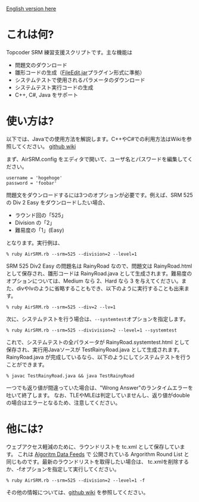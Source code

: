 [English version here](https://github.com/kawakami-o3/AirSRM/wiki/English) 

# これは何?
Topcoder SRM 練習支援スクリプトです。主な機能は

* 問題文のダウンロード
* 雛形コードの生成（[FileEdit.jar](http://community.topcoder.com/contest/classes/FileEdit/FileEdit.htm)プラグイン形式に準拠）
* システムテストで使用されるパラメータのダウンロード
* システムテスト実行コードの生成
* C++, C#, Java をサポート


# 使い方は?

以下では、Javaでの使用方法を解説します。C++やC#での利用方法はWikiを参照してください。
[github wiki](https://github.com/kawakami-o3/AirSRM/wiki) 

まず、AirSRM.config をエディタで開いて、ユーザ名とパスワードを編集してください。

	username = 'hogehoge'
	password = 'foobar'

問題文をダウンロードするには3つのオプションが必要です。例えば、SRM 525 の Div 2 Easy をダウンロードしたい場合、

* ラウンド回の「525」
* Division の「2」
* 難易度の「1」(Easy)

 となります。実行例は、

	% ruby AirSRM.rb --srm=525 --division=2 --level=1

SRM 525 Div2 Easy の問題名は RainyRoad なので、問題文は RainyRoad.html として保存され、雛形コードは RainyRoad.java として生成されます。難易度のオプションについては、Medium なら 2、Hard なら 3 を与えてください。また、divやlvのように省略することもでき、以下のように実行することも出来ます。

	% ruby AirSRM.rb --srm=525 --div=2 --lv=1
	
次に、システムテストを行う場合は、`--systemtest`オプションを指定します。

	% ruby AirSRM.rb --srm=525 --divivision=2 --level=1 --systemtest
	
これで、システムテストの全パラメータが RainyRoad.systemtest.html として保存され、実行用Javaソースが TestRainyRoad.java として生成されます。RainyRoad.java が完成しているなら、以下のようにしてシステムテストを行うことができます。

	% javac TestRainyRoad.java && java TestRainyRoad

一つでも返り値が間違っていた場合は、"Wrong Answer"のランタイムエラーを吐いて終了します。
なお、TLEやMLEは判定していませんし、返り値がdoubleの場合はエラーとなるため、注意してください。

# 他には?

ウェブアクセス軽減のために、ラウンドリストを tc.xml として保存しています。
これは [Algoritm Data Feeds](http://apps.topcoder.com/wiki/display/tc/Algorithm+Data+Feeds) で
公開されている Argorithm Round List と同じものです。最新のラウンドリストを取得したい場合は、
tc.xmlを削除するか、-fオプションを指定して実行してください。

	% ruby AirSRM.rb --srm=525 --division=2 --level=1 -f

その他の情報については、[github wiki](https://github.com/kawakami-o3/AirSRM/wiki) を参照してください。
